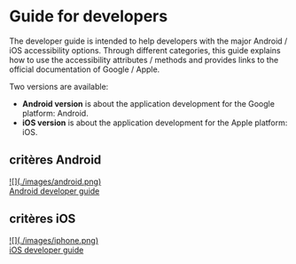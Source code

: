 # Guide for developers

<script>$(document).ready(function () {
    setBreadcrumb([{"label":"Guide for mobile developers"}]);
});</script>

<span data-menuitem="dev-mobile"></span>

The developer guide is intended to help developers with the major Android / iOS accessibility options. Through different categories, this guide explains how to use the accessibility attributes / methods and provides links to the official documentation of Google / Apple.

Two versions are available:
- **Android version** is about the application development for the Google platform: Android.
- **iOS version** is about the application development for the Apple platform: iOS.

<p class="row">
    <div class="mobileImg col-xs-12 col-md-6 col-lg-4">
        <h2 class="sr-only">critères Android</h2>          
        <a href="./dev-android.html" class="btn btn-info">
            ![](./images/android.png)
            <div>Android developer guide</div>
        </a>
    </div>
    <div class="mobileImg col-xs-12 col-md-6 col-lg-4">
        <h2 class="sr-only">critères iOS</h2>          
        <a href="./dev-ios.html" class="btn btn-info">
            ![](./images/iphone.png)
            <div>iOS developer guide</div>
        </a>
    </div>            
</p>

&nbsp;
<!--  This file is part of a11y-guidelines | Our vision of mobile & web accessibility guidelines and best practices, with valid/invalid examples.
 Copyright (C) 2016  Orange SA
 See the Creative Commons Legal Code Attribution-ShareAlike 3.0 Unported License for more details (LICENSE file). -->